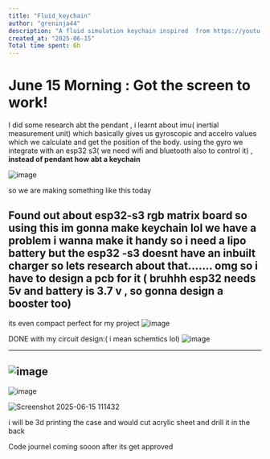 ```yaml
---
title: "Fluid_keychain"
author: "greninja44"
description: "A fluid simulation keychain inspired  from https://youtu.be/jis1MC5Tm8k?si=dFwDLe44DeG1LyNZ"
created_at: "2025-06-15"
Total time spent: 6h
---
```

# June 15 Morning : Got the screen to work!
I did some research abt the pendant , i learnt about imu( inertial measurement unit) which basically gives us gyroscopic and accelro values which we calculate and get the position of the body.
using the gyro we integrate with an esp32 s3( we need wifi and bluetooth also to control it) ,   **instead of pendant how abt a keychain**

![image](https://github.com/user-attachments/assets/8f9479e1-95f5-42c1-bca6-c2dcd256a836)

so we are making something like this today 


Found out about esp32-s3 rgb matrix board  so using this im gonna make keychain
lol we have a problem i wanna make it handy so i need a lipo battery but the esp32 -s3 doesnt have an inbuilt charger
so lets research about that....... omg so i have to design a pcb for it ( bruhhh esp32 needs 5v and battery is 3.7  v , so gonna design a booster too)
---
its even compact perfect for my project
![image](https://github.com/user-attachments/assets/8ef8b9e0-9919-4b3f-b8b1-fe29b2a956ce)


DONE with my circuit design:( i mean schemtics lol)
![image](https://github.com/user-attachments/assets/d9ee0184-4f78-43a6-b977-155074360a0b)

---
![image](https://github.com/user-attachments/assets/e854b06e-9236-496c-a101-d4fbaec9ba64)
---

![image](https://github.com/user-attachments/assets/ea003b84-510f-48fa-8e18-667c9b739c6c)

![Screenshot 2025-06-15 111432](https://github.com/user-attachments/assets/7d132b98-a2c0-4591-8653-95d10a4c9954)

i will be 3d printing the case and would cut acrylic sheet and drill it in the back

Code journel coming sooon after its get approved








